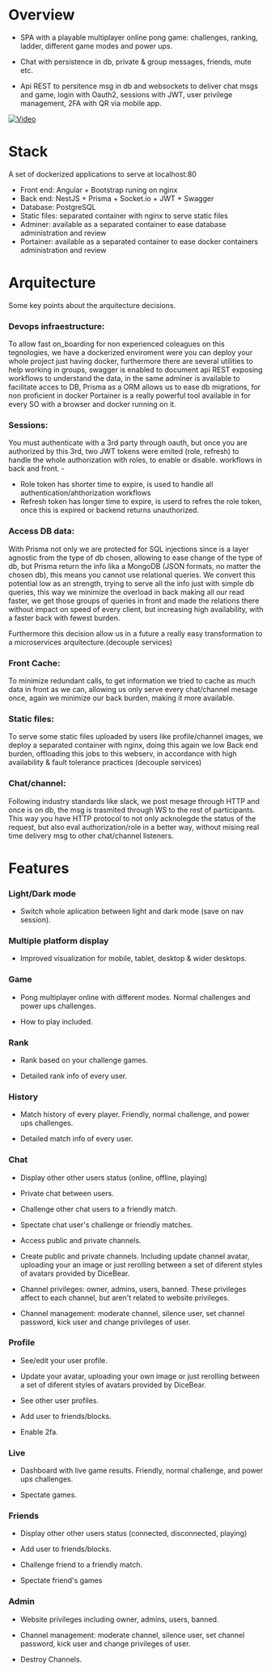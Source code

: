 **Overview**
============
-   SPA with a playable multiplayer online pong game: challenges, ranking, ladder, different game modes and power ups.

-   Chat with persistence in db, private & group messages, friends, mute etc.

-   Api REST to persitence msg in db and websockets to deliver chat msgs and game, login with Oauth2, sessions with JWT, user privilege management, 2FA with QR via mobile app.

[![Video](https://em4dri.github.io/42_ft_transcendence/media/demo.png)](https://em4dri.github.io/42_ft_transcendence/media/demo.webm)

**Stack**
=========
A set of dockerized applications to serve at localhost:80

-   Front end: Angular + Bootstrap runing on nginx
-   Back end: NestJS + Prisma + Socket.io + JWT + Swagger
-   Database: PostgreSQL
-   Static files: separated container with nginx to serve static files
-   Adminer: available as a separated container to ease database administration and review
-   Portainer: available as a separated container to ease docker containers administration and review

**Arquitecture**
================
Some key points about the arquitecture decisions.

### Devops infraestructure:

To allow fast on_boarding for non experienced coleagues on this tegnologies, we have a dockerized enviroment were you can deploy your whole project just having docker, furthermore there are several utilities to help working in groups, swagger is enabled to document api REST exposing workflows to understand the data, in the same adminer is available to facilitate acces to DB, Prisma as a ORM allows us to ease db migrations, for non proficient in docker Portainer is a really powerful tool available in for every SO with a browser and docker running on it.

###	Sessions:
You must authenticate with a 3rd party through oauth, but once you are authorized by this 3rd, two JWT tokens were emited (role, refresh) to handle the whole authorization with roles, to enable or disable. workflows in back and front. -
-	Role token has shorter time to expire, is used to handle all authentication/ahthorization workflows
-	Refresh token has longer time to expire, is userd to refres the role token, once this is expired or backend returns unauthorized.

### Access DB data:
With Prisma not only we are protected for SQL injections since is a layer agnostic from the type of db chosen, allowing to ease change of the type of db, but Prisma return  the info lika a MongoDB (JSON formats, no matter the chosen db), this means you cannot use relational queries. We convert this potential low as an strength, trying to serve all the info just with simple db queries, this way we minimize the overload in back making all our read faster, we get those groups of queries in front and made the relations there without impact on speed of every client, but increasing high availability, with a faster back with fewest burden.

Furthermore this decision allow us in a future a really easy transformation to a microservices arquitecture.(decouple services)

### Front Cache:
To minimize redundant calls, to get information we tried to cache as much data in front as we can, allowing us only serve every chat/channel mesage once, again we minimize our back burden, making it more available.

### Static files:
To serve some static files uploaded by users like profile/channel images, we deploy a separated container with nginx, doing this again we low Back end burden, offloading this jobs to this webserv, in accordance with high availability & fault tolerance practices (decouple services)

###	Chat/channel:
Following industry standards like slack, we post mesage through HTTP and once is on db, the msg is trasmited through WS to the rest of participants. This way you have HTTP protocol to not only acknolegde the status of the request, but also eval authorization/role in a better way, without mising real time delivery msg to other chat/channel listeners.


**Features**
============
### Light/Dark mode
-   Switch whole aplication between light and dark mode (save on nav session).

### Multiple platform display
-   Improved visualization for mobile, tablet, desktop & wider desktops.

### Game
-   Pong multiplayer online with different modes. Normal challenges and power ups challenges.

-   How to play included.

### Rank
-   Rank based on your challenge games.

-   Detailed rank info of every user.

### History
-   Match history of every player. Friendly, normal challenge, and power ups challenges.

-   Detailed match info of every user.

### Chat
-	Display other other users status (online, offline, playing)

-   Private chat between users.

-   Challenge other chat users to a friendly match.

-   Spectate chat user's challenge or friendly matches.

-   Access public and private channels.

-	Create public and private channels. Including update channel avatar, uploading your an image or just rerolling between a set of diferent styles of avatars provided by DiceBear.

-   Channel privileges: owner, admins, users, banned. These privileges affect to each channel, but aren't related to website privileges.

-   Channel management: moderate channel, silence user, set channel password, kick user and change privileges of user.

### Profile
-   See/edit your user profile.

-	Update your avatar, uploading your own image or just rerolling between a set of diferent styles of avatars provided by DiceBear.

-   See other user profiles.

-   Add user to friends/blocks.

-   Enable 2fa.

### Live
-   Dashboard with live game results. Friendly, normal challenge, and power ups challenges.

-   Spectate games.

### Friends
-	Display other other users status (connected, disconnected, playing)

-   Add user to friends/blocks.

-   Challenge friend to a friendly match.

-   Spectate friend's games

### Admin
-   Website privileges including owner, admins, users, banned.

-   Channel management: moderate channel, silence user, set channel password, kick user and change privileges of user.

-   Destroy Channels.
